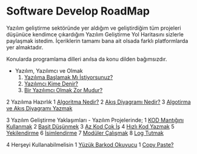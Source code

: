 # Software Develop RoadMap
Yazılım geliştirme sektöründe yer aldığım ve geliştirdiğim tüm projeleri düşünüce kendimce çıkardığım Yazılım Geliştirme Yol Haritasını sizlerle paylaşmak istedim. İçeriklerin tamamı bana ait olsada farklı platformlarda yer almaktadır. 

Konularda programlama dilleri anılsa da konu dilden bağımsızdır.

+ Yazılım, Yazılımcı ve Olmak
  1. [Yazılıma Başlamak Mı İstiyorsunuz?](https://mustafabukulmez.com/2018/01/20/yazilima-baslamak-mi-istiyorsunuz-gormeniz-lazim/ "Yazılıma Başlamak Mı İstiyorsunuz?")
  2. [Yazılımcı Kime Denir?](https://mustafabukulmez.com/2022/01/31/yazilimci-kime-denir-c-ve-net-framework-kisaca-nedir/ "Yazılımcı Kime Denir?")
  3. [Bir Yazılımcı Olmak Zor Mudur?](https://mustafabklmez.medium.com/bir-yaz%C4%B1l%C4%B1mc%C4%B1-olmak-zor-mudur-9b2835edb093 "Bir Yazılımcı Olmak Zor Mudur?")

2 Yazılıma Hazırlık
  1 [Algoritma Nedir?](https://mustafabukulmez.com/2020/06/20/algoritma-nedir-algoritma-tasarimi-nasil-yapilir/ "Algoritma Nedir?")
  2 [Akış Diyagramı Nedir?](https://mustafabukulmez.com/2020/06/20/akis-diyagrami-nedir-akis-diyagrami-sekilleri/ "Akış Diyagramı Nedir?")
  3 [Algotirma ve Akış Diyagramı Yazmak](https://mustafabukulmez.com/2020/01/24/algoritma-nedir-algoritma-nasil-yazilir/ "Algotirma ve Akış Diyagramı Yazmak")

3 Yazılım Geliştirme Yaklaşımları - Yazılım Projelerinde;
  1  [KOD Mantığını Kullanmak](https://dinamiknetwork.com/bir-yazilim-projesine-baslamak-tavsiyeler-1/ "KOD Mantığını Kullanmak")
  2  [Basit Düşünmek](https://dinamiknetwork.com/bir-yazilim-projesine-baslamak-tavsiyeler-2/ "Basit Düşünmek")
  3  [Az Kod Çok İş](https://dinamiknetwork.com/bir-yazilim-projesine-baslamak-tavsiyeler-3/ "Az Kod Çok İş")
  4  [Hızlı Kod Yazmak](https://dinamiknetwork.com/bir-yazilim-projesine-baslamak-tavsiyeler-4/ "Hızlı Kod Yazmak")
  5  [Yekilendirme](https://dinamiknetwork.com/bir-yazilim-projesine-baslamak-tavsiyeler-5/ "Yekilendirme")
  6  [İsimlendirme](https://mustafabukulmez.com/2018/03/18/c-sharp-nesne-isimlendirme-mantigi/ "İsimlendirme")
  7  [Modüler Çalışmak](https://mustafabukulmez.com/2018/03/16/c-sharp-moduler-calisma-mantigi/ "Modüler Çalışmak")
  8  [Log Tutmak](https://medium.com/@mustafabklmez/yaz%C4%B1l%C4%B1m-sistemlerinde-loglama-kavram%C4%B1-c5166ca676c4 "Log Tutmak") 

4 Herşeyi Kullanabilmelisin
  1  [Yüzük Barkod Okuyucu](https://dinamiknetwork.com/yuzuk-barkod-okuyucu-nedir-ne-isimize-yarar-giyilebilir-teknoloji/ "Yüzük Barkod Okuyucu")
  1  [Copy Paste?](https://mustafabukulmez.com/2018/03/22/programlamada-kopyala-yapistirin-mantigi/ "Copy Paste?")
